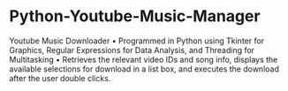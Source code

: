 # Python-Youtube-Music-Manager
Youtube Music Downloader
•	Programmed in Python using Tkinter for Graphics, Regular Expressions for Data Analysis, and Threading for Multitasking
•	Retrieves the relevant video IDs and song info, displays the available selections for download in a list box, and executes the download after the user double clicks. 
